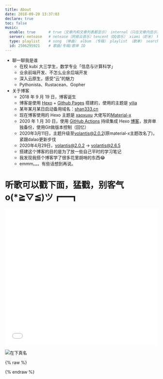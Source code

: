```yaml
---
title: About
date: 2018-09-20 13:37:03
declare: true
toc: false
music:
  enable: true      # true（文章内和文章列表都显示） internal（只在文章内显示）
  server: netease   # netease（网易云音乐）tencent（QQ音乐） xiami（虾米） kugou（酷狗）
  type: playlist    # song （单曲） album （专辑） playlist （歌单） search （搜索）
  id: 2506295921    # 歌曲/专辑/歌单 ID
---
```


- 聊一聊我是谁
  - 在校 kubi 大三学生，数学专业「信息与计算科学」
  - 业余前端开发、不怎么业余后端开发
  - 深入云原生，感受“云”的魅力
  - Pythonista、Rustacean、Gopher
- 关于博客
  - 2018 年 9 月 19 日，博客诞生
  - 博客是使用 [Hexo](https://hexo.io/zh-cn/docs/index.html) + [Github Pages](https://help.github.com/cn#github-pages-basics) 搭建的，使用的主题是 [yilia](https://github.com/litten/hexo-theme-yilia)
  - 某年某月某日启动备用域名：[shan333.cn](https://shan333.cn/)
  - 现在博客使用的 Hexo 主题是 [xaoxuxu](https://xaoxuu.com/blog/) 大佬写的[Material-x](https://xaoxuu.com/wiki/material-x/)
  - 2020 年 1 月 30 日，使用 [GitHub Actions](https://github.com/features/actions) 持续集成 Hexo [博客](https://github.com/yeshan333/actions-for-hexo-blog)，放弃单独备份，使用Git做版本控制（回忆）
  - 2020年3月11日，主题升级至[volantis@2.0.2](https://volantis.js.org/)(原material-x主题改名了)，紧跟dalao更新步伐
  - 2020年4月29日，volantis@2.0.2 -> volantis@2.6.5
  - 搭建这个博客的目的是为了放一些自己平时的学习笔记
  - 我发现我搭个博客学了很多花里胡哨的东西😂
  - emmm。。。有些话想到再说。

# 听歌可以戳下面，猛戳，别客气o(*≧▽≦)ツ┏━┓

<iframe frameborder="no" border="0" marginwidth="0" marginheight="0" width=100% height=450 src="//music.163.com/outchain/player?type=0&id=2506295921&auto=1&height=430">
</iframe>

![在下真名](https://s2.ax1x.com/2019/07/02/ZJ7KAO.gif)

{% raw %}
<div class="github-card" data-github="yeshan333" data-width="100%" data-height="150" data-theme="default"></div>
<script src="//cdn.jsdelivr.net/github-cards/latest/widget.js"></script>
{% endraw %}

